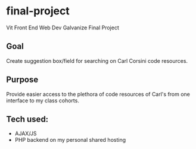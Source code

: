 # final-project
Vit Front End Web Dev Galvanize Final Project


## Goal
Create suggestion box/field for searching on Carl Corsini code resources.

## Purpose
Provide easier access to the plethora of code resources of Carl's from one interface to my class cohorts.

## Tech used:
* AJAX/JS
* PHP backend on my personal shared hosting

